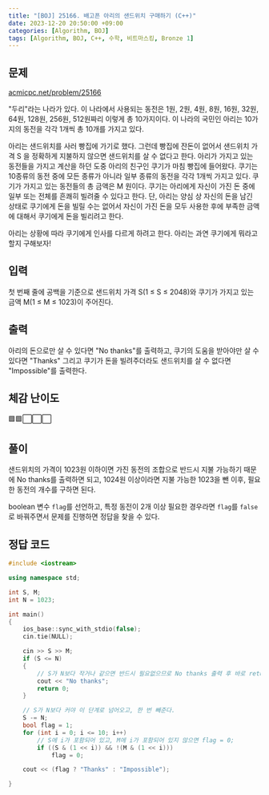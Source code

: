 ```yaml
---
title: "[BOJ] 25166. 배고픈 아리의 샌드위치 구매하기 (C++)"
date: 2023-12-20 20:50:00 +09:00
categories: [Algorithm, BOJ]
tags: [Algorithm, BOJ, C++, 수학, 비트마스킹, Bronze 1]
---
```

## **문제**
[acmicpc.net/problem/25166](https://www.acmicpc.net/problem/25166)
<br>

"두리"라는 나라가 있다. 이 나라에서 사용되는 동전은 1원, 2원, 4원, 8원, 16원, 32원, 64원, 128원, 256원, 512원짜리 이렇게 총 10가지이다. 이 나라의 국민인 아리는 10가지의 동전을 각각 1개씩 총 10개를 가지고 있다.

아리는 샌드위치를 사러 빵집에 가기로 했다. 그런데 빵집에 잔돈이 없어서 샌드위치 가격 S 을 정확하게 지불하지 않으면 샌드위치를 살 수 없다고 한다. 아리가 가지고 있는 동전들을 가지고 계산을 하던 도중 아리의 친구인 쿠기가 마침 빵집에 들어왔다. 쿠기는 10종류의 동전 중에 모든 종류가 아니라 일부 종류의 동전을 각각 1개씩 가지고 있다. 쿠기가 가지고 있는 동전들의 총 금액은 M 원이다. 쿠기는 아리에게 자신이 가진 돈 중에 일부 또는 전체를 흔쾌히 빌려줄 수 있다고 한다. 단, 아리는 양심 상 자신의 돈을 남긴 상태로 쿠기에게 돈을 빌릴 수는 없어서 자신이 가진 돈을 모두 사용한 후에 부족한 금액에 대해서 쿠기에게 돈을 빌리려고 한다.

아리는 상황에 따라 쿠기에게 인사를 다르게 하려고 한다. 아리는 과연 쿠기에게 뭐라고 할지 구해보자!
<br>

## **입력**
첫 번째 줄에 공백을 기준으로 샌드위치 가격 S(1 ≤ S ≤ 2048)와 쿠기가 가지고 있는 금액 M(1 ≤ M ≤ 1023)이 주어진다.
<br>

## **출력**
아리의 돈으로만 살 수 있다면 "No thanks"를 출력하고, 쿠기의 도움을 받아야만 살 수 있다면 "Thanks" 그리고 쿠기가 돈을 빌려주더라도 샌드위치를 살 수 없다면 "Impossible"를 출력한다.
<br>

## **체감 난이도**
🟩🟩⬜⬜⬜
<br>

## **풀이**
샌드위치의 가격이 1023원 이하이면 가진 동전의 조합으로 반드시 지불 가능하기 때문에 No thanks를 출력하면 되고, 1024원 이상이라면 지불 가능한 1023을 뺀 이후, 필요한 동전의 개수를 구하면 된다.

boolean 변수 `flag`를 선언하고, 특정 동전이 2개 이상 필요한 경우라면 `flag`를 `false`로 바꿔주면서 문제를 진행하면 정답을 찾을 수 있다.
<br>

## **정답 코드**
```c++
#include <iostream>

using namespace std;

int S, M;
int N = 1023;

int main()
{
    ios_base::sync_with_stdio(false);
    cin.tie(NULL);

    cin >> S >> M;
    if (S <= N)
    {
        // S가 N보다 작거나 같으면 반드시 필요없으므로 No thanks 출력 후 바로 return
        cout << "No thanks";
        return 0;
    }

    // S가 N보다 커야 이 단계로 넘어오고, 한 번 빼준다.
    S -= N;
    bool flag = 1;
    for (int i = 0; i <= 10; i++)
        // S에 i가 포함되어 있고, M에 i가 포함되어 있지 않으면 flag = 0;
        if ((S & (1 << i)) && !(M & (1 << i)))
            flag = 0;

    cout << (flag ? "Thanks" : "Impossible");

}
```